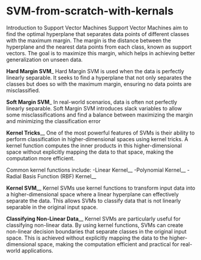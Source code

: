 # SVM-from-scratch-with-kernals
Introduction to Support Vector Machines
Support Vector Machines aim to find the optimal hyperplane that separates data points of different classes with the maximum margin. The margin is the distance between the hyperplane and the nearest data points from each class, known as support vectors. The goal is to maximize this margin, which helps in achieving better generalization on unseen data.

**Hard Margin SVM**_
Hard Margin SVM is used when the data is perfectly linearly separable. It seeks to find a hyperplane that not only separates the classes but does so with the maximum margin, ensuring no data points are misclassified. 

**Soft Margin SVM**_
In real-world scenarios, data is often not perfectly linearly separable. Soft Margin SVM introduces slack variables to allow some misclassifications and find a balance between maximizing the margin and minimizing the classification error

**Kernel Tricks**__
One of the most powerful features of SVMs is their ability to perform classification in higher-dimensional spaces using kernel tricks. A kernel function computes the inner products in this higher-dimensional space without explicitly mapping the data to that space, making the computation more efficient.

Common kernel functions include:
-Linear Kernel__
-Polynomial Kernel__
-Radial Basis Function (RBF) Kernel__

**Kernel SVM**__
Kernel SVMs use kernel functions to transform input data into a higher-dimensional space where a linear hyperplane can effectively separate the data. This allows SVMs to classify data that is not linearly separable in the original input space.

**Classifying Non-Linear Data**__
Kernel SVMs are particularly useful for classifying non-linear data. By using kernel functions, SVMs can create non-linear decision boundaries that separate classes in the original input space. This is achieved without explicitly mapping the data to the higher-dimensional space, making the computation efficient and practical for real-world applications.
